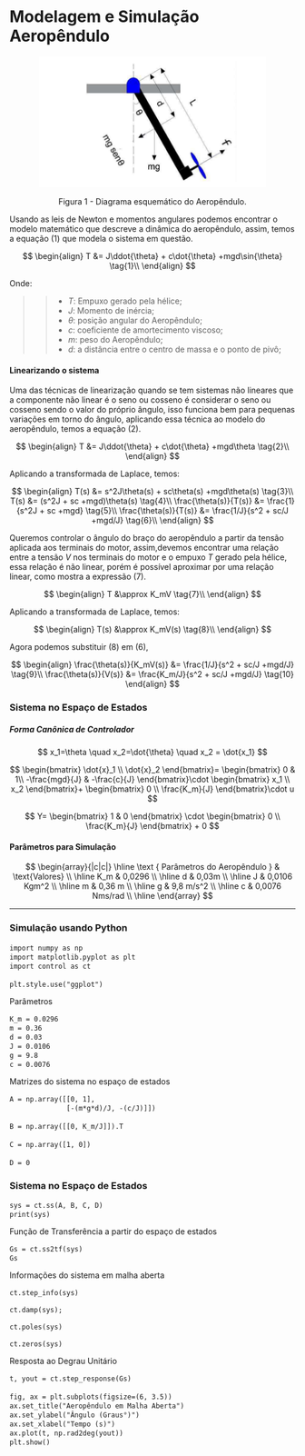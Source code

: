 
# Modelagem e Simulação Aeropêndulo

<center>
<div class="figure" >
  <img src="utils/aeropendulo.png"
       width="400"> 
  <p>Figura 1 - Diagrama esquemático do Aeropêndulo.</p>
</div>
</center>

Usando as leis de Newton e momentos angulares podemos encontrar o modelo matemático que descreve a dinâmica do aeropêndulo, assim, temos a equação $(1)$ que modela o sistema em questão.

$$
\begin{align}
    T &= J\ddot{\theta} + c\dot{\theta} +mgd\sin{\theta} \tag{1}\\
\end{align}
$$


Onde:

>> + $T$: Empuxo gerado pela hélice;
>> + $J$: Momento de inércia;
>> + $\theta$: posição angular do Aeropêndulo;
>> + $c$: coeficiente de amortecimento viscoso;
>> + $m$: peso do Aeropêndulo;
>> + $d$: a distância entre o centro de massa e o ponto de pivô;

#### Linearizando o sistema

Uma das técnicas de linearização quando se tem sistemas não lineares que a componente não linear é o seno ou cosseno é  considerar o seno ou cosseno sendo o valor do próprio ângulo, isso funciona bem para pequenas variações em torno do ângulo, aplicando essa técnica ao modelo do aeropêndulo, temos a equação $(2)$.

$$
\begin{align}
    T &= J\ddot{\theta} + c\dot{\theta} +mgd\theta \tag{2}\\
\end{align}
$$

Aplicando a transformada de Laplace, temos:

$$
\begin{align}
    T(s) &= s^2J\theta(s) + sc\theta(s) +mgd\theta(s) \tag{3}\\
    T(s) &= (s^2J + sc +mgd)\theta(s) \tag{4}\\
    \frac{\theta(s)}{T(s)} &= \frac{1}{s^2J + sc +mgd} \tag{5}\\
    \frac{\theta(s)}{T(s)} &= \frac{1/J}{s^2 + sc/J +mgd/J} \tag{6}\\
\end{align}
$$

Queremos controlar o ângulo do braço do aeropêndulo  a partir da tensão aplicada aos terminais do motor, assim,devemos encontrar uma relação entre a tensão $V$ nos terminais do motor e o empuxo $T$ gerado pela hélice, essa relação é não linear, porém é possível aproximar por uma relação linear, como mostra a expressão $(7)$.

$$
\begin{align}
    T &\approx K_mV \tag{7}\\
\end{align}
$$

Aplicando a transformada de Laplace, temos:

$$
\begin{align}
    T(s) &\approx K_mV(s) \tag{8}\\
\end{align}
$$

Agora podemos substituir $(8)$ em $(6)$,

$$
\begin{align}
    \frac{\theta(s)}{K_mV(s)} &= \frac{1/J}{s^2 + sc/J +mgd/J} \tag{9}\\
    \frac{\theta(s)}{V(s)} &= \frac{K_m/J}{s^2 + sc/J +mgd/J} \tag{10}
\end{align}
$$


### Sistema no Espaço de Estados

##### Forma Canônica de Controlador

$$
    x_1=\theta \quad x_2=\dot{\theta} \quad x_2 = \dot{x_1}
$$


$$
\begin{bmatrix}
    \dot{x}_1 \\
    \dot{x}_2
\end{bmatrix}=
\begin{bmatrix}
    0             & 1\\
    -\frac{mgd}{J} & -\frac{c}{J}
\end{bmatrix}\cdot 
\begin{bmatrix}
    x_1 \\
    x_2
\end{bmatrix}+
\begin{bmatrix}
    0 \\
    \frac{K_m}{J}
\end{bmatrix}\cdot u
$$

$$
Y= \begin{bmatrix}
    1 & 0
\end{bmatrix} \cdot
\begin{bmatrix}
    0 \\
    \frac{K_m}{J}
\end{bmatrix} + 0
$$


#### Parâmetros para Simulação

$$
\begin{array}{|c|c|}                                        \hline
\text { Parâmetros do Aeropêndulo } & \text{Valores}      \\ \hline
K_m     &   0,0296                                        \\ \hline
d       &   0,03m                                         \\ \hline
J       &   0,0106 Kgm^2                                  \\ \hline
m       &   0,36 m                                        \\ \hline
g       &   9,8 m/s^2                                     \\ \hline
c       &   0,0076 Nms/rad                                \\ \hline
\end{array}
$$

---

### Simulação usando Python


```{.py3 hl_lines="" linenums=""}
import numpy as np
import matplotlib.pyplot as plt
import control as ct

plt.style.use("ggplot")
```

Parâmetros

```{.py3 hl_lines="" linenums=""}
K_m = 0.0296
m = 0.36
d = 0.03
J = 0.0106
g = 9.8
c = 0.0076
```

Matrizes do sistema no espaço de estados

```{.py3 hl_lines="" linenums=""}
A = np.array([[0, 1],
              [-(m*g*d)/J, -(c/J)]])

B = np.array([[0, K_m/J]]).T

C = np.array([1, 0])

D = 0
```

### Sistema no Espaço de Estados

```{.py3 hl_lines="" linenums=""}
sys = ct.ss(A, B, C, D)
print(sys)
```

Função de Transferência a partir do espaço de estados

```{.py3 hl_lines="" linenums=""}
Gs = ct.ss2tf(sys)
Gs
```

Informações do sistema em malha aberta

```{.py3 hl_lines="" linenums=""}
ct.step_info(sys)
```

```{.py3 hl_lines="" linenums=""}
ct.damp(sys);
```

```{.py3 hl_lines="" linenums=""}
ct.poles(sys)
```

```{.py3 hl_lines="" linenums=""}
ct.zeros(sys)
```

Resposta ao Degrau Unitário

```{.py3 hl_lines="" linenums=""}
t, yout = ct.step_response(Gs)

fig, ax = plt.subplots(figsize=(6, 3.5))
ax.set_title("Aeropêndulo em Malha Aberta")
ax.set_ylabel("Ângulo (Graus°)")
ax.set_xlabel("Tempo (s)")
ax.plot(t, np.rad2deg(yout))
plt.show()
```